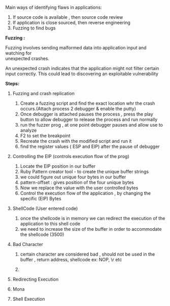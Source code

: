 Main ways of identifying flaws in applications:

1. If source code is available , then source code review 
2. If application is close sourced, then reverse engineering
3. Fuzzing to find bugs

**Fuzzing :**

Fuzzing involves sending malformed data into application input and watching for  
 unexpected crashes.

An unexpected crash indicates that the application might not filter certain input correctly. This could lead to discovering an exploitable vulnerability

**Steps:**

1. Fuzzing and crash replication
   1. Create a fuzzing script and find the exact location whr the crash occurs.\(Attach process 2 debugger & enable the putty\)
   2. Once debugger is attached pauses the process , press the play button to allow debugger to release the process and run normally
   3. run the fuzzer prog , at one point debugger pauses and allow use to analyze
   4. F2 to set the breakpoint
   5. Recreate the crash with the modified script and run it
   6. find the register values \( ESP and EIP\) after the pause of debugger
2. Controlling the EIP \(controls execution flow of the prog\)
   1. Locate the EIP position in our buffer
   2. Ruby Pattern creator tool - to create the unique buffer strings
   3. we could figure out unique four bytes in our buffer
   4. pattern-offset : gives position of the four unique bytes
   5. Now we replace the value with the user controlled bytes 
   6. Control the execution flow of the application , by changing the specific \(EIP\) Bytes
3. ShellCode \(User entered code\)
   1. once the shellcode is in memory we can redirect the execution of the application to this shell code
   2.  we need to increase the size of the buffer in order to accommodate the shellcode \(3500\)
4. Bad Character

   1. certain character are considered bad , should not be used in the buffer , return address, shellcode  ex: NOP, \r etc

   2. 

1. Redirecting Execution
2. Mona
3. Shell Execution



